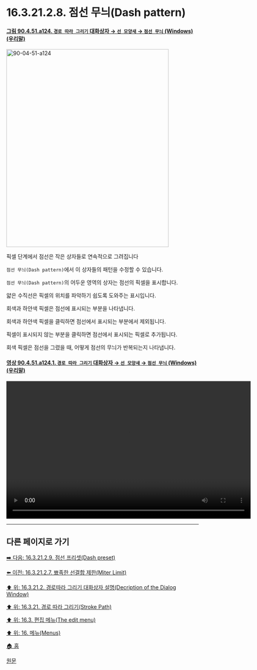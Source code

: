 # 16.3.21.2.8. 점선 무늬(Dash pattern)

<a id="90-04-51-a124"></a>

#### [그림 90.4.51.a124. `경로 따라 그리기` 대화상자 → `선 모양새` → `점선 무늬` (Windows) (우리말)](./90-04-0051-stroke_path.md#90-04-51-a124)
<img width="425" height="518" alt="90-04-51-a124" src="https://github.com/user-attachments/assets/b10b92a2-ac3f-48dc-84d5-c6b24d85df84" />

픽셀 단계에서 점선은 작은 상자들로 연속적으로 그려집니다

`점선 무늬(Dash pattern)`에서 이 상자들의 패턴을 수정할 수 있습니다.

`점선 무늬(Dash pattern)`의 어두운 영역의 상자는 점선의 픽셀을 표시합니다.

얇은 수직선은 픽셀의 위치를 파악하기 쉽도록 도와주는 표시입니다.

회색과 하얀색 픽셀은 점선에 표시되는 부분을 나타냅니다.

회색과 하얀색 픽셀을 클릭하면 점선에서 표시되는 부분에서 제외됩니다.

픽셀이 표시되지 않는 부분을 클릭하면 점선에서 표시되는 픽셀로 추가됩니다.

회색 픽셀은 점선을 그렸을 때, 어떻게 점선의 무늬가 반복되는지 나타냅니다.

<a id="90-04-51-a124-01"></a>

#### [영상 90.4.51.a124.1. `경로 따라 그리기` 대화상자 → `선 모양새` → `점선 무늬` (Windows) (우리말)](./90-04-0051-stroke_path.md#90-04-51-a124-01)
<video controls="controls" width="640" height="360" src="https://github.com/user-attachments/assets/3ca39035-248e-48af-9ae0-d5a6bdaee0cc"></video>

***

## 다른 페이지로 가기

[➡️ 다음: 16.3.21.2.9. 점선 프리셋(Dash preset)](./16-03-21-02-09-dash_preset.md)

[⬅️ 이전: 16.3.21.2.7. 뾰족한 선결합 제한(Miter Limit)](./16-03-21-02-07-miter_limit.md)

[⬆️ 위: 16.3.21.2. 경로따라 그리기 대화상자 설명(Decription of the Dialog Window)](./16-03-21-02-00-description_of_the_dialog_window.md)

[⬆️ 위: 16.3.21. 경로 따라 그리기(Stroke Path)](./16-03-21-00-stroke-path.md)

[⬆️ 위: 16.3. 편집 메뉴(The edit menu)](./16-03-00-the-edit-menu.md)

[⬆️ 위: 16. 메뉴(Menus)](./16-00-menus.md)

[🏠 홈](./00-home.md)

[원문](https://docs.gimp.org/2.10/ko/gimp-path-stroke.html#idm24185)
